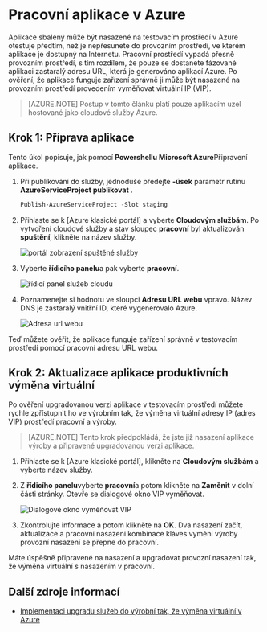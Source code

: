 <properties 
    pageTitle="Fáze nasazení služby cloudu (Node.js) | Microsoft Azure" 
    description="Naučte se nasadit Azure aplikaci testovacím prostředí a potom nasazení provozním prostředí pomocí vyměňovat virtuální IP (VIP)." 
    services="cloud-services" 
    documentationCenter="nodejs" 
    authors="rmcmurray" 
    manager="wpickett" 
    editor=""/>

<tags 
    ms.service="cloud-services" 
    ms.workload="tbd" 
    ms.tgt_pltfrm="na" 
    ms.devlang="nodejs" 
    ms.topic="article" 
    ms.date="08/11/2016" 
    ms.author="robmcm"/>



# <a name="staging-an-application-in-azure"></a>Pracovní aplikace v Azure

Aplikace sbalený může být nasazené na testovacím prostředí v Azure otestuje předtím, než je nepřesunete do provozním prostředí, ve kterém aplikace je dostupný na Internetu. Pracovní prostředí vypadá přesně provozním prostředí, s tím rozdílem, že pouze se dostanete fázované aplikaci zastaralý adresu URL, která je generováno aplikací Azure. Po ověření, že aplikace funguje zařízení správně ji může být nasazené na provozním prostředí provedením vyměňovat virtuální IP (VIP).

> [AZURE.NOTE] Postup v tomto článku platí pouze aplikacím uzel hostované jako cloudové služby Azure.

## <a name="step-1-stage-an-application"></a>Krok 1: Příprava aplikace

Tento úkol popisuje, jak pomocí **Powershellu Microsoft Azure**Připravení aplikace.

1.  Při publikování do služby, jednoduše předejte **-úsek** parametr rutinu **AzureServiceProject publikovat** .

    ```powershell
    Publish-AzureServiceProject -Slot staging
    ```

2.  Přihlaste se k [Azure klasické portál] a vyberte **Cloudovým službám**. Po vytvoření cloudové služby a stav sloupec **pracovní** byl aktualizován **spuštění**, klikněte na název služby.

    ![portál zobrazení spuštěné služby][cloud-service]

3.  Vyberte **řídicího panelu**a pak vyberte **pracovní**.

    ![řídicí panel služeb cloudu][cloud-service-dashboard]

4. Poznamenejte si hodnotu ve sloupci **Adresu URL webu** vpravo. Název DNS je zastaralý vnitřní ID, které vygenerovalo Azure.

    ![Adresa url webu][cloud-service-staging-url]

Teď můžete ověřit, že aplikace funguje zařízení správně v testovacím prostředí pomocí pracovní adresu URL webu.

## <a name="step-2-upgrade-an-application-in-production-by-swapping-vips"></a>Krok 2: Aktualizace aplikace produktivních výměna virtuální

Po ověření upgradovanou verzi aplikace v testovacím prostředí můžete rychle zpřístupnit ho ve výrobním tak, že výměna virtuální adresy IP (adres VIP) prostředí pracovní a výroby.

> [AZURE.NOTE] Tento krok předpokládá, že jste již nasazení aplikace výroby a připravené upgradovanou verzi aplikace.

1.  Přihlaste se k [Azure klasické portál], klikněte na **Cloudovým službám** a vyberte název služby.

2.  Z **řídicího panelu**vyberte **pracovní**a potom klikněte na **Zaměnit** v dolní části stránky. Otevře se dialogové okno VIP vyměňovat.

    ![Dialogové okno vyměňovat VIP][vip-swap-dialog]

3.  Zkontrolujte informace a potom klikněte na **OK**. Dva nasazení začít, aktualizace a pracovní nasazení kombinace kláves vymění výroby provozní nasazení se přepne do pracovní.

Máte úspěšně připravené na nasazení a upgradovat provozní nasazení tak, že výměna virtuální s nasazením v pracovní.

## <a name="additional-resources"></a>Další zdroje informací

- [Implementaci upgradu služeb do výrobní tak, že výměna virtuální v Azure]

[Azure klasické portálu]: http://manage.windowsazure.com
[cloud-service]: ./media/cloud-services-nodejs-stage-application/staging-cloud-service-running.png
[cloud-service-dashboard]: ./media/cloud-services-nodejs-stage-application/cloud-service-dashboard-staging.png
[cloud-service-staging-url]: ./media/cloud-services-nodejs-stage-application/cloud-service-staging-url.png
[vip-swap-dialog]: ./media/cloud-services-nodejs-stage-application/vip-swap-dialog.png
[Implementaci upgradu služeb do výrobní tak, že výměna virtuální v Azure]: cloud-services-how-to-manage.md#how-to-swap-deployments-to-promote-a-staged-deployment-to-production
